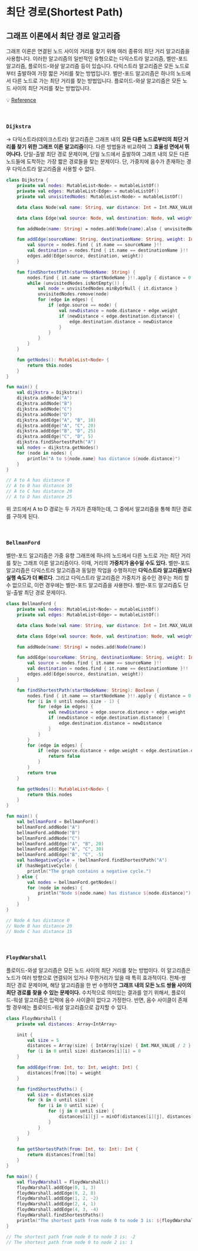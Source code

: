 # 최단 경로(Shortest Path)

## 그래프 이론에서 최단 경로 알고리즘

그래프 이론은 연결된 노드 사이의 거리를 찾기 위해 여러 종류의 최단 거리 알고리즘을 사용합니다. 이러한 알고리즘의 일반적인 유형으로는 다익스트라 알고리즘, 벨만-포드 알고리즘, 플로이드-와샬 알고리즘 등이 있습니다. 다익스트라 알고리즘은 모든 노드로부터 출발하여 가장 짧은 거리를 찾는 방법입니다. 벨만-포드 알고리즘은 하나의 노드에서 다른 노드로 가는 최단 거리를 찾는 방법입니다. 플로이드-와샬 알고리즘은 모든 노드 사이의 최단 거리를 찾는 방법입니다.

💡 [Reference](https://ko.wikipedia.org/wiki/%EC%B5%9C%EB%8B%A8_%EA%B2%BD%EB%A1%9C_%EB%AC%B8%EC%A0%9C)

<br>

### `Dijkstra`

→ 다익스트라(데이크스트라) 알고리즘은 그래프 내의 **모든 다른 노드로부터의 최단 거리를 찾기 위한 그래프 이론 알고리즘**이다. 다른 방법들과 비교하여 그 **효율성 면에서 뛰어나다.** 단일-출발 최단 경로 문제이며, 단일 노드에서 출발하여 그래프 내의 모든 다른 노드들에 도착하는 가장 짧은 경로들을 찾는 문제이다. 단, 가중치에 음수가 존재하는 경우 다익스트라 알고리즘을 사용할 수 없다.

```kotlin
class Dijkstra {
    private val nodes: MutableList<Node> = mutableListOf()
    private val edges: MutableList<Edge> = mutableListOf()
    private val unvisitedNodes: MutableList<Node> = mutableListOf()

    data class Node(val name: String, var distance: Int = Int.MAX_VALUE)

    data class Edge(val source: Node, val destination: Node, val weight: Int)

    fun addNode(name: String) = nodes.add(Node(name).also { unvisitedNodes.add(it) })

    fun addEdge(sourceName: String, destinationName: String, weight: Int) {
        val source = nodes.find { it.name == sourceName }!!
        val destination = nodes.find { it.name == destinationName }!!
        edges.add(Edge(source, destination, weight))
    }

    fun findShortestPath(startNodeName: String) {
        nodes.find { it.name == startNodeName }!!.apply { distance = 0 }
        while (unvisitedNodes.isNotEmpty()) {
            val node = unvisitedNodes.minByOrNull { it.distance }
            unvisitedNodes.remove(node)
            for (edge in edges) {
                if (edge.source == node) {
                    val newDistance = node.distance + edge.weight
                    if (newDistance < edge.destination.distance) {
                        edge.destination.distance = newDistance
                    }
                }
            }
        }
    }

    fun getNodes(): MutableList<Node> {
        return this.nodes
    }
}

fun main() {
    val dijkstra = Dijkstra()
    dijkstra.addNode("A")
    dijkstra.addNode("B")
    dijkstra.addNode("C")
    dijkstra.addNode("D")
    dijkstra.addEdge("A", "B", 10)
    dijkstra.addEdge("A", "C", 20)
    dijkstra.addEdge("B", "D", 25)
    dijkstra.addEdge("C", "D", 5)
    dijkstra.findShortestPath("A")
    val nodes = dijkstra.getNodes()
    for (node in nodes) {
        println("A to ${node.name} has distance ${node.distance}")
    }
}

// A to A has distance 0
// A to B has distance 10
// A to C has distance 20
// A to D has distance 25
```

위 코드에서 A to D 경로는 두 가지가 존재하는데, 그 중에서 알고리즘을 통해 최단 경로를 구하게 된다.

<br>

### `BellmanFord`

벨만-포드 알고리즘은 가중 유향 그래프에 하나의 노드에서 다른 노드로 가는 최단 거리를 찾는 그래프 이론 알고리즘이다. 이때, 거리의 **가중치가 음수일 수도 있다.** 벨만-포드 알고리즘은 다익스트라 알고리즘과 동일한 작업을 수행하지만 **다익스트라 알고리즘보다 실행 속도가 더 빠르다**. 그리고 다익스트라 알고리즘은 가중치가 음수인 경우는 처리 할 수 없으므로, 이런 경우에는 벨만-포드 알고리즘을 사용한다. 벨만-포드 알고리즘도 단일-출발 최단 경로 문제이다.

```kotlin
class BellmanFord {
    private val nodes: MutableList<Node> = mutableListOf()
    private val edges: MutableList<Edge> = mutableListOf()

    data class Node(val name: String, var distance: Int = Int.MAX_VALUE)

    data class Edge(val source: Node, val destination: Node, val weight: Int)

    fun addNode(name: String) = nodes.add(Node(name))

    fun addEdge(sourceName: String, destinationName: String, weight: Int) {
        val source = nodes.find { it.name == sourceName }!!
        val destination = nodes.find { it.name == destinationName }!!
        edges.add(Edge(source, destination, weight))
    }

    fun findShortestPath(startNodeName: String): Boolean {
        nodes.find { it.name == startNodeName }!!.apply { distance = 0 }
        for (i in 0 until nodes.size - 1) {
            for (edge in edges) {
                val newDistance = edge.source.distance + edge.weight
                if (newDistance < edge.destination.distance) {
                    edge.destination.distance = newDistance
                }
            }
        }
        for (edge in edges) {
            if (edge.source.distance + edge.weight < edge.destination.distance) {
                return false
            }
        }
        return true
    }

    fun getNodes(): MutableList<Node> {
        return this.nodes
    }
}

fun main() {
    val bellmanFord = BellmanFord()
    bellmanFord.addNode("A")
    bellmanFord.addNode("B")
    bellmanFord.addNode("C")
    bellmanFord.addEdge("A", "B", 20)
    bellmanFord.addEdge("A", "C", 30)
    bellmanFord.addEdge("B", "C", -5)
    val hasNegativeCycle = !bellmanFord.findShortestPath("A")
    if (hasNegativeCycle) {
        println("The graph contains a negative cycle.")
    } else {
        val nodes = bellmanFord.getNodes()
        for (node in nodes) {
            println("Node ${node.name} has distance ${node.distance}")
        }
    }
}

// Node A has distance 0
// Node B has distance 20
// Node C has distance 15
```

<br>

### `FloydWarshall`

플로이드-와셜 알고리즘은 모든 노드 사이의 최단 거리를 찾는 방법이다. 이 알고리즘은 노드가 여러 방향으로 연결되어 있거나 무한거리가 있을 때 특히 효과적이다. 전체-쌍 최단 경로 문제이며, 해당 알고리즘을 한 번 수행하면 **그래프 내의 모든 노드 쌍들 사이의 최단 경로를 찾을 수 있는 문제이다.** 수치적으로 의미있는 결과를 얻기 위해서, 플로이드-워셜 알고리즘은 입력에 음수 사이클이 없다고 가정한다. 반면, 음수 사이클이 존재할 경우에는 플로이드-워셜 알고리즘으로 감지할 수 있다.

```kotlin
class FloydWarshall {
    private val distances: Array<IntArray>

    init {
        val size = 5
        distances = Array(size) { IntArray(size) { Int.MAX_VALUE / 2 } }
        for (i in 0 until size) distances[i][i] = 0
    }

    fun addEdge(from: Int, to: Int, weight: Int) {
        distances[from][to] = weight
    }

    fun findShortestPaths() {
        val size = distances.size
        for (k in 0 until size) {
            for (i in 0 until size) {
                for (j in 0 until size) {
                    distances[i][j] = minOf(distances[i][j], distances[i][k] + distances[k][j])
                }
            }
        }
    }

    fun getShortestPath(from: Int, to: Int): Int {
        return distances[from][to]
    }
}

fun main() {
    val floydWarshall = FloydWarshall()
    floydWarshall.addEdge(0, 1, 3)
    floydWarshall.addEdge(0, 2, 8)
    floydWarshall.addEdge(1, 2, -2)
    floydWarshall.addEdge(2, 4, 1)
    floydWarshall.addEdge(4, 3, -4)
    floydWarshall.findShortestPaths()
    println("The shortest path from node 0 to node 3 is: ${floydWarshall.getShortestPath(0, 3)}")
}

// The shortest path from node 0 to node 3 is: -2
// The shortest path from node 0 to node 2 is: 1
```